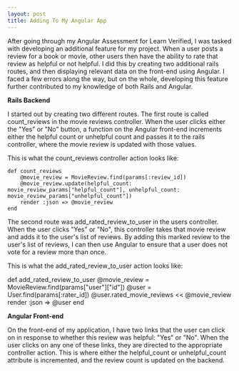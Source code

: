 ```yaml
---
layout: post
title: Adding To My Angular App
---
```


After going through my Angular Assessment for Learn Verified, I was tasked with developing an additional feature for my project. When a user posts a review for a book or movie, other users then have the ability to rate that review as helpful or not helpful. I did this by creating two additional rails routes, and then displaying relevant data on the front-end using Angular. I faced a few errors along the way, but on the whole, developing this feature further contributed to my knowledge of both Rails and Angular.

**Rails Backend**

I started out by creating two different routes. The first route is called count_reviews in the movie reviews controller. When the user clicks either the "Yes" or "No" button, a function on the Angular front-end increments either the helpful count or unhelpful count and passes it to the rails controller, where the movie review is updated with those values.

This is what the count_reviews controller action looks like: 

```
def count_reviews
    @movie_review = MovieReview.find(params[:review_id])
    @movie_review.update(helpful_count: movie_review_params["helpful_count"], unhelpful_count: movie_review_params["unhelpful_count"])
    render :json => @movie_review
end
```

The second route was add_rated_review_to_user in the users controller. When the user clicks "Yes" or "No", this controller takes that movie review and adds it to the user's list of reviews. By adding this marked review to the user's list of reviews, I can then use Angular to ensure that a user does not vote for a review more than once.

This is what the add_rated_review_to_user action looks like: 

def add_rated_review_to_user
    @movie_review = MovieReview.find(params["user"]["id"])
    @user = User.find(params[:rater_id])
    @user.rated_movie_reviews << @movie_review
    render :json => @user
end


**Angular Front-end**

On the front-end of my application, I have two links that the user can click on in response to whether this review was helpful: "Yes" or "No". When the user clicks on any one of these links, they are directed to the appropriate controller action. This is where either the helpful_count or unhelpful_count attribute is incremented, and the review count is updated on the backend.
